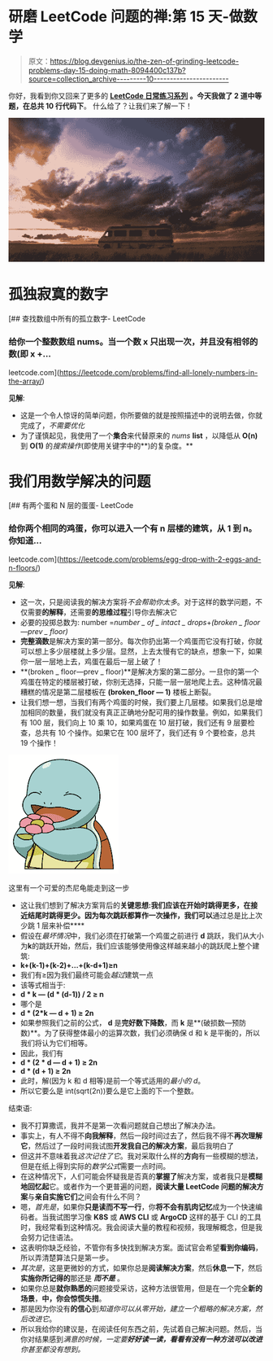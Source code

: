 # 研磨 LeetCode 问题的禅:第 15 天-做数学

> 原文：<https://blog.devgenius.io/the-zen-of-grinding-leetcode-problems-day-15-doing-math-8094400c137b?source=collection_archive---------10----------------------->

你好，我看到你又回来了更多的 [**LeetCode 日常练习系列**](https://medium.com/@matei.danut.dm/the-zen-of-grinding-leetcode-problems-day-0-motivation-681842565166) **。**今天我做了 **2 道中等**题，在**总共 10 行代码下**。
什么给了？让我们来了解一下！

![](img/f358b6c298461b2c62d6af0ab8e9dfe1.png)

# 孤独寂寞的数字

[](https://leetcode.com/problems/find-all-lonely-numbers-in-the-array/) [## 查找数组中所有的孤立数字- LeetCode

### 给你一个整数数组 nums。当一个数 x 只出现一次，并且没有相邻的数(即 x +…

leetcode.com](https://leetcode.com/problems/find-all-lonely-numbers-in-the-array/) 

**见解**:

*   这是一个令人惊讶的简单问题，你所要做的就是按照描述中的说明去做，你就完成了，*不需要优化*
*   为了谨慎起见，我使用了一个**集合**来代替原来的 *nums* **list** ，以降低从 **O(n)** 到 **O(1)** 的*搜索操作*(即使用关键字中的**)的复杂度。**

# 我们用数学解决的问题

[](https://leetcode.com/problems/egg-drop-with-2-eggs-and-n-floors/) [## 有两个蛋和 N 层的蛋蛋- LeetCode

### 给你两个相同的鸡蛋，你可以进入一个有 n 层楼的建筑，从 1 到 n。你知道…

leetcode.com](https://leetcode.com/problems/egg-drop-with-2-eggs-and-n-floors/) 

**见解**:

*   这一次，只是阅读我的解决方案将*不会帮助你太多*。对于这样的数学问题，不仅需要**的解释**，还需要**的思维过程**引导你去解决它
*   必要的投掷总数为:
    number =*number _ of _ intact _ drops*+*(broken _ floor—prev _ floor)*
*   **完整滴数**是解决方案的第一部分。每次你扔出第一个鸡蛋而它没有打破，你就可以想上多少层楼就上多少层。显然，上去太慢有它的缺点，想象一下，如果你一层一层地上去，鸡蛋在最后一层上破了！
*   **(broken _ floor—prev _ floor)**是解决方案的第二部分。一旦你的第一个鸡蛋在特定的楼层被打破，你别无选择，只能一层一层地爬上去。这种情况最糟糕的情况是第二层楼板在 **(broken_floor — 1)** 楼板上断裂。
*   让我们想一想，当我们有两个鸡蛋的时候，我们要上几层楼。如果我们总是增加相同的数量，我们就没有真正正确地分配可用的操作数量。例如，如果我们有 100 层，我们向上 10 乘 10，如果鸡蛋在 10 层打破，我们还有 9 层要检查，总共有 10 个操作。如果它在 100 层坏了，我们还有 9 个要检查，总共 19 个操作！

![](img/8bbda6ca3edf57e6a037d29bd009e401.png)

这里有一个可爱的杰尼龟能走到这一步

*   这让我们想到了解决方案背后的**关键思想:我们应该在开始时跳得更多，在接近结尾时跳得更少。因为每次跳跃都算作一次操作，我们可以**通过总是比上次少跳 1 层来补偿****
*   假设在*最坏情况*中，我们必须在打破第一个鸡蛋之前进行 **d** 跳跃，我们从大小为**k**的跳跃开始，然后，我们应该能够使用像这样越来越小的跳跃爬上整个建筑:
*   **k+(k-1)+(k-2)+…+(k-d+1)≥n**
*   我们有≥因为我们最终可能会*越过*建筑一点
*   该等式相当于:
*   **d * k — (d * (d-1)) / 2 ≥ n**
*   哪个是
*   **d * (2*k — d + 1) ≥ 2n**
*   如果参照我们之前的公式， **d** 是**完好数下降数**，而 **k** 是**(破损数—预防数)**。为了获得整体最小的运算次数，我们必须确保 d 和 k 是平衡的，所以我们将认为它们相等。
*   因此，我们有
*   **d * (2 * d — d + 1) ≥ 2n**
*   **d * (d + 1) ≥ 2n**
*   此时，解(因为 k 和 d 相等)是前一个等式适用的*最小的 d*。
*   所以它要么是 int(sqrt(2n))要么是它上面的下一个整数。

结束语:

*   我不打算撒谎，我并不是第一次看问题就自己想出了解决办法。
*   事实上，有人不得不**向我解释**，然后一段时间过去了，然后我不得不**再次理解它**，然后过了一段时间我试图**开发我自己的解决方案**，最后我明白了
*   但这并不意味着我*这次记住了它*。我对采取什么样的**方向**有一些模糊的想法，但是在纸上得到实际的*数学公式*需要一点时间。
*   在这种情况下，人们可能会怀疑我是否真的**掌握了**解决方案，或者我只是**模糊地回忆起**它。或者作为一个更普遍的问题，**阅读大量 LeetCode 问题的解决方案**与**亲自实施它们**之间会有什么不同？
*   嗯，*首先是*，如果你**只是读而不写一行**，你**将不会有肌肉记忆**成为一个快速编码者。当我试图学习像 **K8S** 或 **AWS CLI** 或 **ArgoCD** 这样的基于 CLI 的工具时，我经常看到这种情况。我会阅读大量的教程和视频，我理解概念，但是我会努力记住语法。
*   这表明你缺乏经验，不管你有多快找到解决方案。面试官会希望**看到你编码**，所以弄清楚算法只是第一步。
*   *其次是*，这是更微妙的方式，如果你总是**阅读解决方案**，然后**休息一下**，然后**实施你所记得的**那还是 ***而不是*** 。
*   如果你总是**就你熟悉的**问题接受采访，这种方法很管用，但是在一个完全**新的** **场景**，**中，你会惊慌失措**。
*   那是因为你没有**的信心**到*知道你可以从零开始，建立一个粗略的解决方案，然后改进它*。
*   所以我给你的建议是，在阅读任何东西之前，先试着自己解决问题。然后，当你对结果感到*满意的时候，一定要**好好读一读，看看有没有一种方法可以改进**你甚至都没有想到。*
